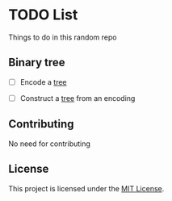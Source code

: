 
# TODO List

Things to do in this random repo

## Binary tree

- [ ] Encode a [tree](https://github.com/matd3m0n/random/blob/main/binary_tree_stuff/tree.py)

- [ ] Construct a [tree](https://github.com/matd3m0n/random/blob/main/binary_tree_stuff/tree.py) from an encoding


## Contributing

No need for contributing 

## License

This project is licensed under the [MIT License](LICENSE).


